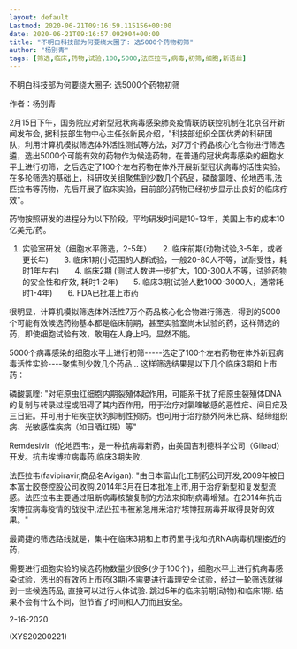 ```yaml
---
layout: default
Lastmod: 2020-06-21T09:16:59.115156+00:00
date: 2020-06-21T09:16:57.092904+00:00
title: "不明白科技部为何要绕大圈子: 选5000个药物初筛"
author: "杨别青"
tags: [筛选,临床,药物,试验,100,5000,法匹拉韦,病毒,初筛,细胞,新语丝]
---
```


不明白科技部为何要绕大圈子: 选5000个药物初筛

作者：杨别青

2月15日下午，国务院应对新型冠状病毒感染肺炎疫情联防联控机制在北京召开新闻发布会, 据科技部生物中心主任张新民介绍，"科技部组织全国优秀的科研团队，利用计算机模拟筛选体外活性测试等方法，对7万个药品核心化合物进行筛选遴，选出5000个可能有效的药物作为候选药物，在普通的冠状病毒感染的细胞水平上进行初筛，之后选定了100个左右药物在体外开展新型冠状病毒的活性实验。在多轮筛选的基础上，科研攻关组聚焦到少数几个药品，磷酸氯喹、伦地西韦,法匹拉韦等药物，先后开展了临床实验，目前部分药物已经初步显示出良好的临床疗效"。

药物按照研发的进程分为以下阶段。平均研发时间是10-13年，美国上市的成本10亿美元/药。

1. 实验室研发（细胞水平筛选，2-5年）　　2. 临床前期(动物试验,3-5年，或者更长年)　　3. 临床1期(小范围的人群试验，一般20-80人不等，试耐受性，耗时1年左右)　　4. 临床2期 (测试人数进一步扩大，100-300人不等，试验药物的安全性和疗效, 耗时1-2年)　　5. 临床3期(试验人数1000-3000人，通常耗时1-4年)　　6. FDA已批准上市药

很明显，计算机模拟筛选体外活性7万个药品核心化合物进行筛选，得到的5000个可能有效候选药物基本都是临床前期，甚至实验室尚未试验的药，这样筛选的药，即使细胞试验有效，敢用在人身上吗，显然不能。

5000个病毒感染的细胞水平上进行初筛-----选定了100个左右药物在体外新冠病毒活性实验----聚焦到少数几个药品... 这样筛选结果是以下几个临床3期和上市药：

磷酸氯喹: "对疟原虫红细胞内期裂殖体起作用，可能系干扰了疟原虫裂殖体DNA的复制与转录过程或阻碍了其内吞作用，用于治疗对氯喹敏感的恶性疟、间日疟及三日疟。并可用于疟疾症状的抑制性预防。也可用于治疗肠外阿米巴病、结缔组织病、光敏感性疾病（如日晒红斑）等"

Remdesivir（伦地西韦:，是一种抗病毒新药，由美国吉利德科学公司（Gilead）开发。抗击埃博拉病毒药,临床3期失败.

法匹拉韦(favipiravir,商品名Avigan): "由日本富山化工制药公司开发,2009年被日本富士胶卷控股公司收购,2014年3月在日本批准上市,用于治疗新型和复发型流感。法匹拉韦主要通过阻断病毒核酸复制的方法来抑制病毒增殖。在2014年抗击埃博拉病毒疫情的战役中,法匹拉韦被紧急用来治疗埃博拉病毒并取得良好的效果。"

最简捷的筛选路线就是，集中在临床3期和上市药里寻找和抗RNA病毒机理接近的药，

需要进行细胞实验的候选药物数量少很多(少于100个)，细胞水平上进行抗病毒感染试验，选出的有效药上市药(3期)不需要进行毒理安全试验，经过一轮筛选就得到一些候选药品, 直接可以进行人体试验. 跳过5年的临床前期(动物)和临床1期. 结果不会有什么不同，但节省了时间和人力而且安全。

2-16-2020

(XYS20200221)

